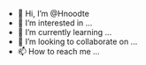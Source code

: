 - 👋 Hi, I’m @Hnoodte
- 👀 I’m interested in ...
- 🌱 I’m currently learning ...
- 💞️ I’m looking to collaborate on ...
- 📫 How to reach me ...

<!---
Hnoodte/Hnoodte is a ✨ special ✨ repository because its `README.md` (this file) appears on your GitHub profile.
You can click the Preview link to take a look at your changes.
--->
